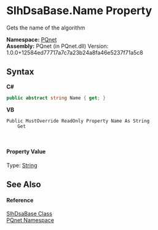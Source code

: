 # SlhDsaBase.Name Property 
 

Gets the name of the algorithm

**Namespace:**&nbsp;<a href="fc4f881f-e121-9cf0-ed49-65bf6b5a005d.md">PQnet</a><br />**Assembly:**&nbsp;PQnet (in PQnet.dll) Version: 1.0.0+12584ed77717a7c7a23b24a8fa46e5237f71a5c8

## Syntax

**C#**<br />
``` C#
public abstract string Name { get; }
```

**VB**<br />
``` VB
Public MustOverride ReadOnly Property Name As String
	Get
```

<br />

#### Property Value
Type: <a href="https://docs.microsoft.com/dotnet/api/system.string" target="_blank" rel="noopener noreferrer">String</a>

## See Also


#### Reference
<a href="d86dc076-6326-0697-9d41-f18e749ac510.md">SlhDsaBase Class</a><br /><a href="fc4f881f-e121-9cf0-ed49-65bf6b5a005d.md">PQnet Namespace</a><br />
